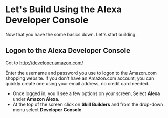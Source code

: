 # Let's Build Using the Alexa Developer Console
Now that you have the some basics down. Let's start building. 

## Logon to the Alexa Developer Console
Got to http://developer.amazon.com/

Enter the username and password you use to logon to the Amazon.com shopping website.
If you don't have an Amazon.com account, you can quickly create one using your email address, no credit card needed. 

- Once logged in, you'll see a few options on your screen, Select **Alexa** under **Amazon Alexa**. 
- At the top of the screen click on **Skill Builders** and from the drop-down menu select **Developer Console**



